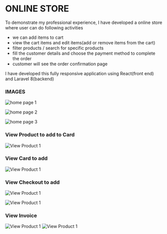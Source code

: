 # ONLINE STORE

To demonstrate my professional experience, I have developed a online store where user can do
following activities

- we can add items to cart
- view the cart items and edit items(add or remove items from the cart)
- filter products / search for specific products
- fill the customer details and choose the payment method to complete the order
- customer will see the order confirmation page

I have developed this fully responsive application using React(front end) and Laravel 8(backend)

### IMAGES
![home page 1](/src/assets/images/readme/home_page_1.JPG)

![home page 2](/src/assets/images/readme/home_page_2.JPG)

![home page 3](/src/assets/images/readme/home_page_3.JPG)

### View Product to add to Card


![View Product 1 ](/src/assets/images/readme/view_product_1.JPG)

### View Card to add 

![View Product 1 ](/src/assets/images/readme/view_card_1.JPG)

### View Checkout to add 
![View Product 1 ](/src/assets/images/readme/checkout_1.JPG)

![View Product 1 ](/src/assets/images/readme/pay_method_1.JPG)

### View Invoice

![View Product 1 ](/src/assets/images/readme/invoice_1.JPG)
![View Product 1 ](/src/assets/images/readme/invoice_2.JPG)